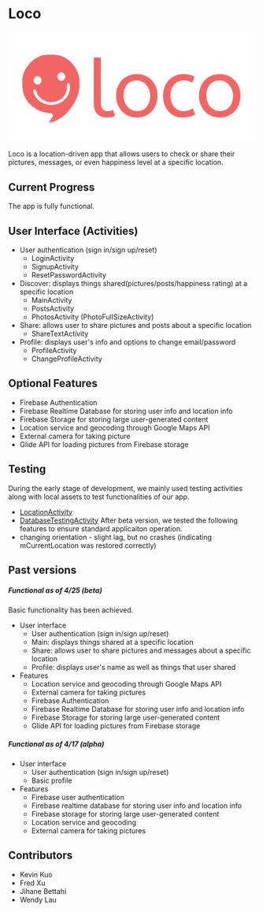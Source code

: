 Loco
======
![Loco logo](documentation/loco_logo.png)

Loco is a location-driven app that allows users to check or share their pictures, messages, or even happiness level at a specific location.

## Current Progress
The app is fully functional.

## User Interface (Activities)
* User authentication (sign in/sign up/reset)
  * LoginActivity
  * SignupActivity
  * ResetPasswordActivity
* Discover: displays things shared(pictures/posts/happiness rating) at a specific location
  * MainActivity
  * PostsActivity
  * PhotosActivity (PhotoFullSizeActivity)
* Share: allows user to share pictures and posts about a specific location
  * ShareTextActivity
* Profile: displays user's info and options to change email/password
  * ProfileActivity
  * ChangeProfileActivity
		
## Optional Features
* Firebase Authentication
* Firebase Realtime Database for storing user info and location info
* Firebase Storage for storing large user-generated content
* Location service and geocoding through Google Maps API
* External camera for taking picture
* Glide API for loading pictures from Firebase storage

## Testing
During the early stage of development, we mainly used testing activities along with local assets to test functionalities of our app.
* [LocationActivity](https://github.com/fairbet/loco/blob/94d1bb364601c0fa5d556486ca1ab23018d2ab6a/app/src/main/java/android/duke290/com/loco/LocationService.java)
* [DatabaseTestingActivity](https://github.com/fairbet/loco/blob/bc24957b3f9b5c7faf7d4ec7a37e688a16f55458/app/src/main/java/android/duke290/com/loco/DatabaseTestingActivity.java)
After beta version, we tested the following features to ensure standard applicaiton operation.
* changing orientation - slight lag, but no crashes (indicating mCurrentLocation was restored correctly)

	
## Past versions
##### Functional as of 4/25 (beta)
Basic functionality has been achieved.
* User interface
    * User authentication (sign in/sign up/reset)
	* Main: displays things shared at a specific location
	* Share: allows user to share pictures and messages about a specific location
    * Profile: displays user's name as well as things that user shared
* Features
    * Location service and geocoding through Google Maps API
    * External camera for taking pictures
    * Firebase Authentication
    * Firebase Realtime Database for storing user info and location info
    * Firebase Storage for storing large user-generated content
	* Glide API for loading pictures from Firebase storage


##### Functional as of 4/17 (alpha)
* User interface
    * User authentication (sign in/sign up/reset)
    * Basic profile
* Features
    * Firebase user authentication
    * Firebase realtime database for storing user info and location info
    * Firebase storage for storing large user-generated content
    * Location service and geocoding
    * External camera for taking pictures

## Contributors
* Kevin Kuo
* Fred Xu
* Jihane Bettahi
* Wendy Lau

